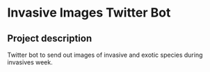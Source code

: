 # Invasive Images Twitter Bot

## Project description

Twitter bot to send out images of invasive and exotic species during invasives week.
